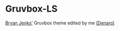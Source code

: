 # Gruvbox-LS
[Bryan Jenks'](https://twitter.com/tallguyjenks) Gruvbox theme edited by me [(Denaro)](https://twitter.com/DenaroCascio)

